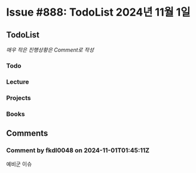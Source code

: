 # Issue #888: TodoList 2024년 11월 1일

## TodoList

*매우 작은 진행상황은 Comment로 작성*

### Todo  

### Lecture

### Projects

### Books


## Comments

### Comment by fkdl0048 on 2024-11-01T01:45:11Z

예비군 이슈

